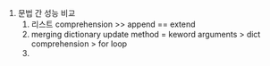 1. 문법 간 성능 비교
	1. 리스트
	comprehension >> append == extend
	 2. merging dictionary
	 update method = keword arguments  > dict comprehension > for loop
	3. 
<!--stackedit_data:
eyJoaXN0b3J5IjpbMTU0MTI2NTU4MV19
-->